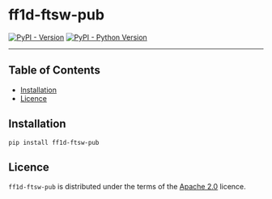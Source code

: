 # ff1d-ftsw-pub

[![PyPI - Version](https://img.shields.io/pypi/v/ff1d-ftsw-pub.svg)](https://pypi.org/project/ff1d-ftsw-pub)
[![PyPI - Python Version](https://img.shields.io/pypi/pyversions/ff1d-ftsw-pub.svg)](https://pypi.org/project/ff1d-ftsw-pub)

-----

## Table of Contents

- [Installation](#installation)
- [Licence](#licence)

## Installation

```console
pip install ff1d-ftsw-pub
```

## Licence

`ff1d-ftsw-pub` is distributed under the terms of the [Apache 2.0](https://spdx.org/licenses/Apache-2.0.html) licence.
